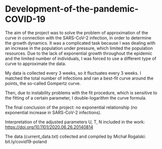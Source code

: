 # Development-of-the-pandemic-COVID-19

The aim of the project was to solve the problem of approximation of the curve in connection with the SARS-CoV-2 infection, in order to determine the growth dynamics. It was a complicated task because I was dealing with an increase in the population under pressure, which limited the population resources. Due to the lack of exponential growth throughout the epidemic and the limited number of individuals, I was forced to use a different type of curve to approximate the data. 

My data is collected every 3 weeks, so it fluctuates every 3 weeks. I matched the total number of infections and ran a best-fit curve around the points, the so-called Gompertz curve.

Then, due to instability problems with the fit procedure, which is sensitive to the fitting of a certain parameter, I double-logarithm the curve formula.

The final conclusion of the project: no exponential relationship (no exponential increase in SARS-CoV-2 infections).

Interpretation of the adjusted parameters U, T, N included in the work: https://doi.org/10.1101/2020.06.26.20140814

The data (current_data.txt) collected and compiled by Michał Rogalski: bit.ly/covid19-poland

